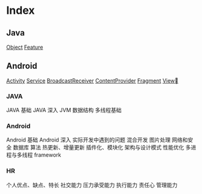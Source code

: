 # Index

## Java
[Object](docs/java/Object.md)
[Feature](docs/java/Feature.md)

## Android
[Activity](docs/android/Activity.md)
[Service](docs/android/Service.md)
[BroadcastReceiver](docs/android/BroadcastReceiver.md)
[ContentProvider](docs/android/ContentProvider.md)
[Fragment](docs/android/Fragment.md)
[View](docs/android/View.md)

### JAVA
JAVA 基础
JAVA 深入
JVM
数据结构
多线程基础

### Android
Android 基础
Android 深入
实际开发中遇到的问题
混合开发
图片处理
网络和安全
数据库
算法
热更新、增量更新
插件化、模块化
架构与设计模式
性能优化
多进程与多线程
framework

### HR
个人优点、缺点、特长
社交能力
压力承受能力
执行能力
责任心
管理能力